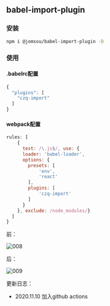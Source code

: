 ## babel-import-plugin

### 安装
```bash
npm i @jomsou/babel-import-plugin -D
```

### 使用

#### .babelrc配置
```js
{
  "plugins": [
    "czq-import"
  ]
}
```

#### webpack配置
```js
rules: [
    {
      test: /\.js$/, use: {
      loader: 'babel-loader',
      options: {
        presets: [
            'env',
            'react'
        ],
        plugins: [
            'czq-import'
        ]
      }
    }, exclude: /node_modules/}
  ]
}
```

前：

![008](https://user-images.githubusercontent.com/38183707/43043709-bdfa41b8-8dcb-11e8-9fde-f361f6d55eae.PNG)


后：

![009](https://user-images.githubusercontent.com/38183707/43043712-c560e8f8-8dcb-11e8-9d66-0d94238c23dc.PNG)

更新日志：

- 2020.11.10 加入github actions